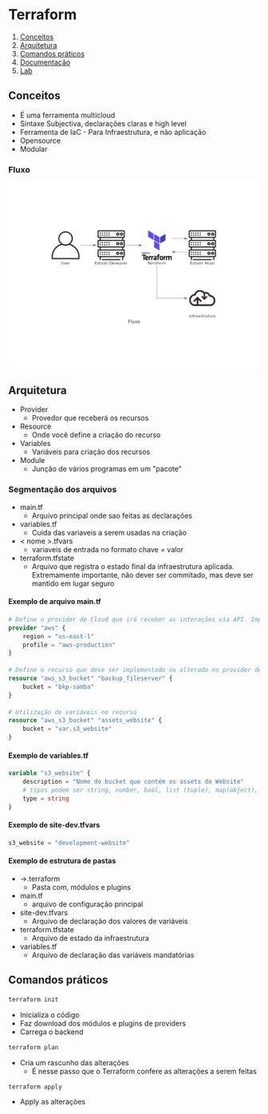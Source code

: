 # Terraform

1. [Conceitos](#conceitos)
1. [Arquitetura](#arquitetura)
1. [Comandos práticos](#comandos)
1. [Documentação](#documentacao)
1. [Lab](#ferramentas)


<a id="conceitos"></a>
## Conceitos
- É uma ferramenta multicloud
- Sintaxe Subjectiva, declarações claras e high level
- Ferramenta de IaC - Para Infraestrutura, e não aplicação
- Opensource
- Modular

### Fluxo
![Legenda](../diagramas/terraform/fluxo.png)

<a id="arquitetura"></a>
## Arquitetura
- Provider
    - Provedor que receberá os recursos
- Resource
    - Onde você define a criação do recurso
- Variables
    - Variáveis para criação dos recursos
- Module
    - Junção de vários programas em um "pacote"

### Segmentação dos arquivos
- main.tf
    - Arquivo principal onde sao feitas as declarações
- variables.tf
    - Cuida das variaveis a serem usadas na criação
- < nome >.tfvars
    - variaveis de entrada no formato chave = valor
- terraform.tfstate
    - Arquivo que registra o estado final da infraestrutura aplicada. Extremamente importante, não dever ser commitado, mas deve ser mantido em lugar seguro

#### Exemplo de arquivo main.tf
```terraform
# Define o provider de Cloud que irá receber as interações via API. Importante: na máquina de execução, deve-se ter o binário de comunicação com o provider
provider "aws" {
    region = "us-east-1"
    profile = "aws-production"
}

# Define o recurso que deve ser implementado ou alterado no provider de Cloud
resource "aws_s3_bucket" "backup_fileserver" {
    bucket = "bkp-samba"
}

# Utilização de variáveis no recurso
resource "aws_s3_bucket" "assets_website" {
    bucket = "var.s3_website"
}
```

#### Exemplo de variables.tf
```terraform
variable "s3_website" {
    description = "Nome do bucket que contém os assets do Website"
    # tipos podem ser string, number, bool, list (tuple), map(object), null
    type = string
}
```

#### Exemplo de site-dev.tfvars
```terraform
s3_website = "development-website"
```

#### Exemplo de estrutura de pastas
- ->.terraform
    - Pasta com, módulos e plugins
- main.tf
    - arquivo de configuração principal
- site-dev.tfvars
    - Arquivo de declaração dos valores de variáveis
- terraform.tfstate
    - Arquivo de estado da infraestrutura
- variables.tf
    - Arquivo de declaração das variáveis mandatórias

<a id="comandos"></a>
## Comandos práticos

```bash
terraform init
```
- Inicializa o código
- Faz download dos módulos e plugins de providers
- Carrega o backend

```bash
terraform plan
```
- Cria um rascunho das alterações
    - É nesse passo que o Terraform confere as alterações a serem feitas

```bash
terraform apply
```
- Apply as alterações